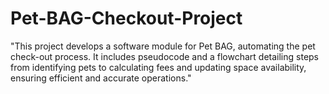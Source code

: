 # Pet-BAG-Checkout-Project
"This project develops a software module for Pet BAG, automating the pet check-out process. It includes pseudocode and a flowchart detailing steps from identifying pets to calculating fees and updating space availability, ensuring efficient and accurate operations."
